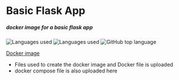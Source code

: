 # Basic Flask App
##### docker image for a basic flask app
![Languages used](https://img.shields.io/badge/Number%20of%20Languages-2-Green) ![Languages used](https://img.shields.io/badge/Languages-Python,%20Dockerfile-Green) ![GitHub top language](https://img.shields.io/github/languages/top/yesudas-philiph/flask-app)

[Docker image](https://hub.docker.com/repository/docker/yesudasphiliph/flaskapp) 
- Files used to create the docker image and Docker file is uploaded
- docker compose file is also uploaded here
